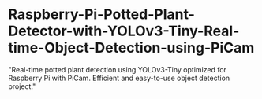 # Raspberry-Pi-Potted-Plant-Detector-with-YOLOv3-Tiny-Real-time-Object-Detection-using-PiCam
"Real-time potted plant detection using YOLOv3-Tiny optimized for Raspberry Pi with PiCam. Efficient and easy-to-use object detection project."
